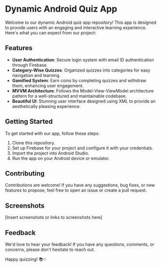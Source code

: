 # Dynamic Android Quiz App

Welcome to our dynamic Android quiz app repository! This app is designed to provide users with an engaging and interactive learning experience. Here's what you can expect from our project:

## Features

- **User Authentication**: Secure login system with email ID authentication through Firebase.
- **Category-Wise Quizzes**: Organized quizzes into categories for easy navigation and learning.
- **Gamified System**: Earn coins by completing quizzes and withdraw them, enhancing user engagement.
- **MVVM Architecture**: Follows the Model-View-ViewModel architecture pattern for a well-structured and maintainable codebase.
- **Beautiful UI**: Stunning user interface designed using XML to provide an aesthetically pleasing experience.

## Getting Started

To get started with our app, follow these steps:

1. Clone this repository.
2. Set up Firebase for your project and configure it with your credentials.
3. Import the project into Android Studio.
4. Run the app on your Android device or emulator.

## Contributing

Contributions are welcome! If you have any suggestions, bug fixes, or new features to propose, feel free to open an issue or create a pull request.


## Screenshots

[Insert screenshots or links to screenshots here]

## Feedback

We'd love to hear your feedback! If you have any questions, comments, or concerns, please don't hesitate to reach out.

Happy quizzing! 📚✨
